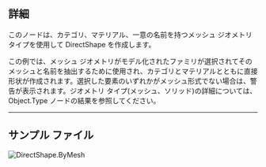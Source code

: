 ## 詳細
このノードは、カテゴリ、マテリアル、一意の名前を持つメッシュ ジオメトリ タイプを使用して DirectShape を作成します。

この例では、メッシュ ジオメトリがモデル化されたファミリが選択されてそのメッシュと名前を抽出するために使用され、カテゴリとマテリアルとともに直接形状が作成されます。選択した要素のいずれかがメッシュ形式でない場合は、警告が表示されます。ジオメトリ タイプ(メッシュ、ソリッド)の詳細については、Object.Type ノードの結果を参照してください。

___
## サンプル ファイル

![DirectShape.ByMesh](./Revit.Elements.DirectShape.ByMesh_img.jpg)

